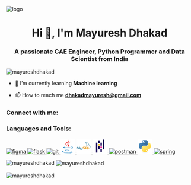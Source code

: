 ![logo](https://i0.wp.com/datapdx.org/wp-content/uploads/2022/03/Data-Catalog.jpg?resize=1024%2C717&ssl=1)
<h1 align="center">Hi 👋, I'm Mayuresh Dhakad</h1>
<h3 align="center">A passionate CAE Engineer, Python Programmer and Data Scientist from India</h3>

<p align="left"> <img src="https://komarev.com/ghpvc/?username=mayureshdhakad&label=Profile%20views&color=0e75b6&style=flat" alt="mayureshdhakad" /> </p>

- 🌱 I’m currently learning **Machine learning**

- 📫 How to reach me **dhakadmayuresh@gmail.com**

<h3 align="left">Connect with me:</h3>
<p align="left">
</p>

<h3 align="left">Languages and Tools:</h3>
<p align="left"> <a href="https://www.figma.com/" target="_blank" rel="noreferrer"> <img src="https://www.vectorlogo.zone/logos/figma/figma-icon.svg" alt="figma" width="40" height="40"/> </a> <a href="https://flask.palletsprojects.com/" target="_blank" rel="noreferrer"> <img src="https://www.vectorlogo.zone/logos/pocoo_flask/pocoo_flask-icon.svg" alt="flask" width="40" height="40"/> </a> <a href="https://git-scm.com/" target="_blank" rel="noreferrer"> <img src="https://www.vectorlogo.zone/logos/git-scm/git-scm-icon.svg" alt="git" width="40" height="40"/> </a> <a href="https://www.java.com" target="_blank" rel="noreferrer"> <img src="https://raw.githubusercontent.com/devicons/devicon/master/icons/java/java-original.svg" alt="java" width="40" height="40"/> </a> <a href="https://www.mysql.com/" target="_blank" rel="noreferrer"> <img src="https://raw.githubusercontent.com/devicons/devicon/master/icons/mysql/mysql-original-wordmark.svg" alt="mysql" width="40" height="40"/> </a> <a href="https://pandas.pydata.org/" target="_blank" rel="noreferrer"> <img src="https://raw.githubusercontent.com/devicons/devicon/2ae2a900d2f041da66e950e4d48052658d850630/icons/pandas/pandas-original.svg" alt="pandas" width="40" height="40"/> </a> <a href="https://postman.com" target="_blank" rel="noreferrer"> <img src="https://www.vectorlogo.zone/logos/getpostman/getpostman-icon.svg" alt="postman" width="40" height="40"/> </a> <a href="https://www.python.org" target="_blank" rel="noreferrer"> <img src="https://raw.githubusercontent.com/devicons/devicon/master/icons/python/python-original.svg" alt="python" width="40" height="40"/> </a> <a href="https://spring.io/" target="_blank" rel="noreferrer"> <img src="https://www.vectorlogo.zone/logos/springio/springio-icon.svg" alt="spring" width="40" height="40"/> </a> </p>

<p><img align="left" src="https://github-readme-stats.vercel.app/api/top-langs?username=mayureshdhakad&show_icons=true&locale=en&layout=compact" alt="mayureshdhakad" /></p>

<p>&nbsp;<img align="center" src="https://github-readme-stats.vercel.app/api?username=mayureshdhakad&show_icons=true&locale=en" alt="mayureshdhakad" /></p>

<p><img align="center" src="https://github-readme-streak-stats.herokuapp.com/?user=mayureshdhakad&" alt="mayureshdhakad" /></p>
